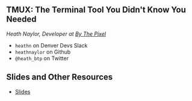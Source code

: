 ## TMUX: The Terminal Tool You Didn't Know You Needed 
_Heath Naylor, Developer at [By The Pixel](https://bythepixel.com)_ 

* `heathn` on Denver Devs Slack
* `heathnaylor` on Github
* `@heath_btp` on Twitter

## Slides and Other Resources
* [Slides](https://slides.com/heathnaylor-1/tmux-you-need)
